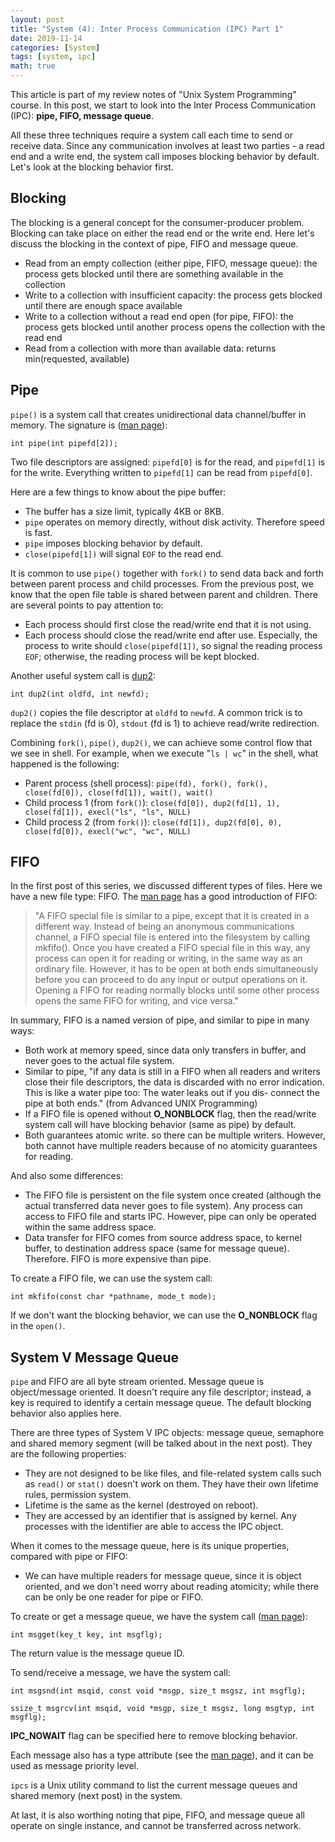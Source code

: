```yaml
---
layout: post
title: "System (4): Inter Process Communication (IPC) Part 1"
date: 2019-11-14
categories: [System]
tags: [system, ipc]
math: true
---
```


This article is part of my review notes of "Unix System Programming" course. In this post, we start to look into the Inter Process Communication (IPC): **pipe, FIFO, message queue**.

All these three techniques require a system call each time to send or receive data. Since any communication involves at least two parties - a read end and a write end, the system call imposes blocking behavior by default. Let's look at the blocking behavior first.

## Blocking

The blocking is a general concept for the consumer-producer problem. Blocking can take place on either the read end or the write end. Here let's discuss the blocking in the context of pipe, FIFO and message queue.
* Read from an empty collection (either pipe, FIFO, message queue): the process gets blocked until there are something available in the collection
* Write to a collection with insufficient capacity: the process gets blocked until there are enough space available
* Write to a collection without a read end open (for pipe, FIFO): the process gets blocked until another process opens the collection with the read end
* Read from a collection with more than available data: returns min(requested, available)

## Pipe

`pipe()` is a system call that creates unidirectional data channel/buffer in memory. The signature is ([man page](http://man7.org/linux/man-pages/man2/pipe.2.html)):

```int pipe(int pipefd[2]);```

Two file descriptors are assigned: `pipefd[0]` is for the read, and `pipefd[1]` is for the write. Everything written to `pipefd[1]` can be read from `pipefd[0]`.

Here are a few things to know about the pipe buffer:
* The buffer has a size limit, typically 4KB or 8KB.
* `pipe` operates on memory directly, without disk activity. Therefore speed is fast.
* `pipe` imposes blocking behavior by default.
* `close(pipefd[1])` will signal `EOF` to the read end.

It is common to use `pipe()` together with `fork()` to send data back and forth between parent process and child processes. From the previous post, we know that the open file table is shared between parent and children. There are several points to pay attention to:
* Each process should first close the read/write end that it is not using.
* Each process should close the read/write end after use. Especially, the process to write should `close(pipefd[1])`, so signal the reading process `EOF`; otherwise, the reading process will be kept blocked.

Another useful system call is [dup2](http://man7.org/linux/man-pages/man2/dup.2.html):

```int dup2(int oldfd, int newfd);```

`dup2()` copies the file descriptor at `oldfd` to `newfd`. A common trick is to replace the `stdin` (fd is $0$), `stdout` (fd is $1$) to achieve read/write redirection.

Combining `fork()`, `pipe()`, `dup2()`, we can achieve some control flow that we see in shell. For example, when we execute "`ls | wc`" in the shell, what happened is the following:
* Parent process (shell process): `pipe(fd), fork(), fork(), close(fd[0]), close(fd[1]), wait(), wait()`
* Child process 1 (from `fork()`): `close(fd[0]), dup2(fd[1], 1), close(fd[1]), execl("ls", "ls", NULL)`
* Child process 2 (from `fork()`): `close(fd[1]), dup2(fd[0], 0), close(fd[0]), execl("wc", "wc", NULL)`

## FIFO

In the first post of this series, we discussed different types of files. Here we have a new file type: FIFO. The [man page](http://man7.org/linux/man-pages/man3/mkfifo.3.html) has a good introduction of FIFO:

> "A FIFO special file is similar to a pipe, except that it is created in a different way. Instead of being an anonymous communications channel, a FIFO special file is entered into the filesystem by calling mkfifo(). Once you have created a FIFO special file in this way, any process can open it for reading or writing, in the same way as an ordinary file. However, it has to be open at both ends simultaneously before you can proceed to do any input or output operations on it. Opening a FIFO for reading normally blocks until some other process opens the same FIFO for writing, and vice versa."

In summary, FIFO is a named version of pipe, and similar to pipe in many ways:
* Both work at memory speed, since data only transfers in buffer, and never goes to the actual file system.
* Similar to pipe, "if any data is still in a FIFO when all readers and writers close their file descriptors, the data is discarded with no error indication. This is like a water pipe too: The water leaks out if you dis- connect the pipe at both ends." (from Advanced UNIX Programming)
* If a FIFO file is opened without **O_NONBLOCK** flag, then the read/write system call will have blocking behavior (same as pipe) by default.
* Both guarantees atomic write. so there can be multiple writers. However, both cannot have multiple readers because of no atomicity guarantees for reading.

And also some differences:
* The FIFO file is persistent on the file system once created (although the actual transferred data never goes to file system). Any process can access to FIFO file and starts IPC. However, pipe can only be operated within the same address space.
* Data transfer for FIFO comes from source address space, to kernel buffer, to destination address space (same for message queue). Therefore. FIFO is more expensive than pipe.

To create a FIFO file, we can use the system call:

```int mkfifo(const char *pathname, mode_t mode);```

If we don't want the blocking behavior, we can use the **O_NONBLOCK** flag in the `open()`.

## System V Message Queue

`pipe` and FIFO are all byte stream oriented. Message queue is object/message oriented. It doesn't require any file descriptor; instead, a key is required to identify a certain message queue. The default blocking behavior also applies here.

There are three types of System V IPC objects: message queue, semaphore and shared memory segment (will be talked about in the next post). They are the following properties:
* They are not designed to be like files, and file-related system calls such as `read()` or `stat()` doesn't work on them. They have their own lifetime rules, permission system.
* Lifetime is the same as the kernel (destroyed on reboot).
* They are accessed by an identifier that is assigned by kernel. Any processes with the identifier are able to access the IPC object.

When it comes to the message queue, here is its unique properties, compared with pipe or FIFO:
* We can have multiple readers for message queue, since it is object oriented, and we don't need worry about reading atomicity; while there can be only be one reader for pipe or FIFO.

To create or get a message queue, we have the system call ([man page](http://man7.org/linux/man-pages/man2/msgget.2.html)):

```int msgget(key_t key, int msgflg);```

The return value is the message queue ID.

To send/receive a message, we have the system call:

```int msgsnd(int msqid, const void *msgp, size_t msgsz, int msgflg);```

```ssize_t msgrcv(int msqid, void *msgp, size_t msgsz, long msgtyp, int msgflg);```

**IPC_NOWAIT** flag can be specified here to remove blocking behavior.

Each message also has a type attribute (see the [man page](http://man7.org/linux/man-pages/man2/msgrcv.2.html)), and it can be used as message priority level.

`ipcs` is a Unix utility command to list the current message queues and shared memory (next post) in the system.

At last, it is also worthing noting that pipe, FIFO, and message queue all operate on single instance, and cannot be transferred across network.

